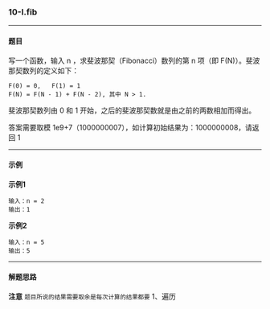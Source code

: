 ### 10-I.fib
----
#### 题目
写一个函数，输入 n ，求斐波那契（Fibonacci）数列的第 n 项（即 F(N)）。斐波那契数列的定义如下：
```
F(0) = 0,   F(1) = 1
F(N) = F(N - 1) + F(N - 2), 其中 N > 1.
```
斐波那契数列由 0 和 1 开始，之后的斐波那契数就是由之前的两数相加而得出。

答案需要取模 1e9+7（1000000007），如计算初始结果为：1000000008，请返回 1

----
#### 示例
**示例1**
```
输入：n = 2
输出：1
```
**示例2**
```
输入：n = 5
输出：5
```

----
#### 解题思路
**注意**
``题目所说的结果需要取余是每次计算的结果都要``
1、遍历
